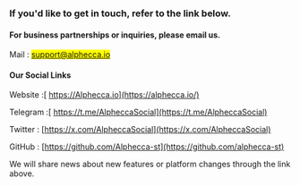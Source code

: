 
### If you'd like to get in touch, refer to the link below.





#### For business partnerships or inquiries, please email us.

&#x20; Mail : <mark style="color:blue;">support@alphecca.io</mark>





#### Our Social Links

&#x20; Website :[ https://Alphecca.io](https://alphecca.io/)

&#x20; Telegram :[ https://t.me/AlpheccaSocial](https://t.me/AlpheccaSocial)

&#x20; Twitter : [https://x.com/AlpheccaSocial](https://x.com/AlpheccaSocial)

&#x20; GitHub : [https://github.com/Alphecca-st](https://github.com/alphecca-st)

&#x20; We will share news about new features or platform changes through the link above.













